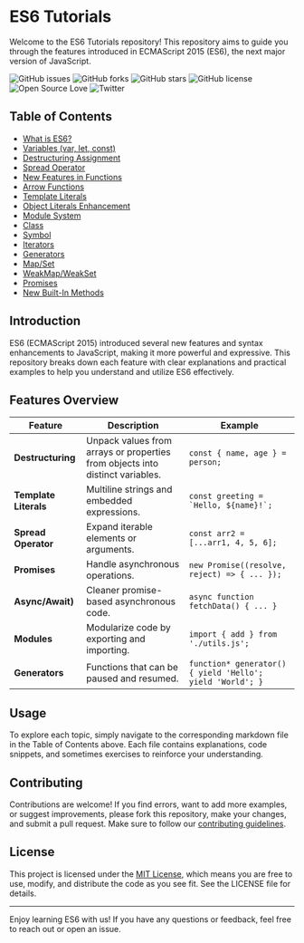 # ES6 Tutorials

Welcome to the ES6 Tutorials repository! This repository aims to guide you through the features introduced in ECMAScript 2015 (ES6), the next major version of JavaScript.

![GitHub issues](https://img.shields.io/github/issues/Nasirilahi/ES6-Tutorials)
![GitHub forks](https://img.shields.io/github/forks/Nasirilahi/ES6-Tutorials)
![GitHub stars](https://img.shields.io/github/stars/Nasirilahi/ES6-Tutorials)
![GitHub license](https://img.shields.io/github/license/Nasirilahi/ES6-Tutorials)
![Open Source Love](https://badges.frapsoft.com/os/v1/open-source.svg?v=103)
![Twitter](https://img.shields.io/twitter/url?url=https%3A%2F%2Fgithub.com%2FNasirilahi%2FES6-Tutorials)

## Table of Contents

- [What is ES6?](ES6/es6.md)
- [Variables (var, let, const)](const-let/const-let.md)
- [Destructuring Assignment](Destructoring/destructoring.md)
- [Spread Operator](Spread-Operator/spreadOperator.md)
- [New Features in Functions](Functions/functions.md)
- [Arrow Functions](Arrow-Function/arrow-function.md)
- [Template Literals](Template-literals/template-literals.md)
- [Object Literals Enhancement](Object-literal-enhancement/object-literal-enhancement.md)
- [Module System](Modules/modules.md)
- [Class](Class/class.md)
- [Symbol](Symbols/symbols.md)
- [Iterators](Iterators/iterators.md)
- [Generators](Generators/generators.md)
- [Map/Set](MapSet/mapSet.md)
- [WeakMap/WeakSet](WeakmapWeakSet/weakmapWeakSet.md)
- [Promises](Promises/promises.md)
- [New Built-In Methods](BuiltIn-Methods/methods.md)

## Introduction

ES6 (ECMAScript 2015) introduced several new features and syntax enhancements to JavaScript, making it more powerful and expressive. This repository breaks down each feature with clear explanations and practical examples to help you understand and utilize ES6 effectively.


## Features Overview

| Feature                         | Description                                                                            | Example                                                                                  |
|---------------------------------|----------------------------------------------------------------------------------------|------------------------------------------------------------------------------------------|
| **Destructuring**         | Unpack values from arrays or properties from objects into distinct variables.           | `const { name, age } = person;`                                                          |
| **Template Literals**     | Multiline strings and embedded expressions.                                            | `` const greeting = `Hello, ${name}!`; ``                                                |
| **Spread Operator**       | Expand iterable elements or arguments.                                                 | `const arr2 = [...arr1, 4, 5, 6];`                                                       |
| **Promises**              | Handle asynchronous operations.                                                        | `new Promise((resolve, reject) => { ... });`                                             |
| **Async/Await)**           | Cleaner promise-based asynchronous code.                                               | `async function fetchData() { ... }`                                                     |
| **Modules**               | Modularize code by exporting and importing.                                            | `import { add } from './utils.js';`                                                      |
| **Generators**            | Functions that can be paused and resumed.                                              | `function* generator() { yield 'Hello'; yield 'World'; }`                                |



## Usage

To explore each topic, simply navigate to the corresponding markdown file in the Table of Contents above. Each file contains explanations, code snippets, and sometimes exercises to reinforce your understanding.

## Contributing

Contributions are welcome! If you find errors, want to add more examples, or suggest improvements, please fork this repository, make your changes, and submit a pull request. Make sure to follow our [contributing guidelines](CONTRIBUTING.md).

## License

This project is licensed under the [MIT License](LICENSE), which means you are free to use, modify, and distribute the code as you see fit. See the LICENSE file for details.

---

Enjoy learning ES6 with us! If you have any questions or feedback, feel free to reach out or open an issue.
